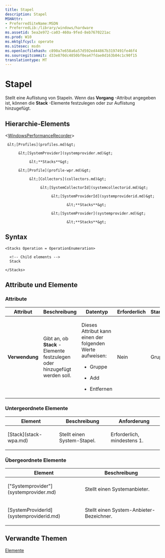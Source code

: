 ```yaml
---
title: Stapel
description: Stapel
MSHAttr:
- PreferredSiteName:MSDN
- PreferredLib:/library/windows/hardware
ms.assetid: 5ea2e972-ca03-460a-9fed-8eb7670221ac
ms.prod: W10
ms.mktglfcycl: operate
ms.sitesec: msdn
ms.openlocfilehash: c890a7e658a6a57d592ed44867b3197491fe46f4
ms.sourcegitcommit: d33e870dc4850bf0ea47fdae0d163b04c1c90f15
translationtype: MT
---
```

# <a name="stacks"></a>Stapel


Stellt eine Auflistung von Stapeln. Wenn das **Vorgang** -Attribut angegeben ist, können die **Stack** -Elemente festzulegen oder zur Auflistung hinzugefügt.

## <a name="element-hierarchy"></a>Hierarchie-Elements


&lt;[WindowsPerformanceRecorder](windowsperformancerecorder.md)&gt;

     &lt;[Profiles](profiles.md)&gt;

          &lt;[SystemProvider](systemprovider.md)&gt;

               &lt;**Stacks**&gt;

          &lt;[Profile](profile-wpr.md)&gt;

               &lt;[Collectors](collectors.md)&gt;

                    &lt;[SystemCollectorId](systemcollectorid.md)&gt;

                         &lt;[SystemProviderId](systemproviderid.md)&gt;

                                &lt;**Stacks**&gt;

                         &lt;[SystemProvider](systemprovider.md)&gt;

                                &lt;**Stacks**&gt;

## <a name="syntax"></a>Syntax


``` syntax
<Stacks Operation = OperationEnumeration>

  <!-- Child elements -->
  Stack

</Stacks>
```

## <a name="attributes-and-elements"></a>Attribute und Elemente


### <a name="attributes"></a>Attribute

<table>
<colgroup>
<col width="20%" />
<col width="20%" />
<col width="20%" />
<col width="20%" />
<col width="20%" />
</colgroup>
<thead>
<tr class="header">
<th>Attribut</th>
<th>Beschreibung</th>
<th>Datentyp</th>
<th>Erforderlich</th>
<th>Standard</th>
</tr>
</thead>
<tbody>
<tr class="odd">
<td><p><strong>Verwendung</strong></p></td>
<td><p>Gibt an, ob <strong>Stack</strong> -Elemente festzulegen oder hinzugefügt werden soll.</p></td>
<td><p>Dieses Attribut kann einen der folgenden Werte aufweisen:</p>
<ul>
<li><p>Gruppe</p></li>
<li><p>Add</p></li>
<li><p>Entfernen</p></li>
</ul></td>
<td><p>Nein</p></td>
<td><p>Gruppe</p></td>
</tr>
</tbody>
</table>

 

### <a name="child-elements"></a>Untergeordnete Elemente

<table>
<colgroup>
<col width="33%" />
<col width="33%" />
<col width="33%" />
</colgroup>
<thead>
<tr class="header">
<th>Element</th>
<th>Beschreibung</th>
<th>Anforderung</th>
</tr>
</thead>
<tbody>
<tr class="odd">
<td><p>[Stack](stack-wpa.md)</p></td>
<td><p>Stellt einen System-Stapel.</p></td>
<td><p>Erforderlich, mindestens 1.</p></td>
</tr>
</tbody>
</table>

 

### <a name="parent-elements"></a>Übergeordnete Elemente

<table>
<colgroup>
<col width="50%" />
<col width="50%" />
</colgroup>
<thead>
<tr class="header">
<th>Element</th>
<th>Beschreibung</th>
</tr>
</thead>
<tbody>
<tr class="odd">
<td><p>["Systemprovider"](systemprovider.md)</p></td>
<td><p>Stellt einen Systemanbieter.</p></td>
</tr>
<tr class="even">
<td><p>[SystemProviderId](systemproviderid.md)</p></td>
<td><p>Stellt einen System-Anbieter-Bezeichner.</p></td>
</tr>
</tbody>
</table>

 

## <a name="related-topics"></a>Verwandte Themen


[Elemente](elements.md)

 

 







